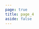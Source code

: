 ```yaml
---
page: true
title: page_4
aside: false
---
```

<script setup>
  import Page from "./.vitepress/theme/components/Page.vue";
  import { useData } from "vitepress";
  const { theme } = useData();
  const posts = theme.value.posts.slice(60,80)
</script>
<Page :posts="posts" :pageCurrent="4" :pagesNum="4" />